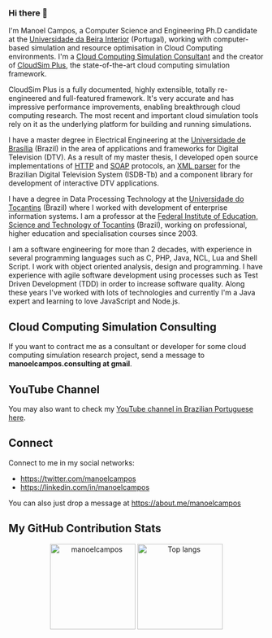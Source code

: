 ### Hi there 👋

<!--
**manoelcampos/manoelcampos** is a ✨ _special_ ✨ repository because its `README.md` (this file) appears on your GitHub profile.
-->

I'm Manoel Campos, a Computer Science and Engineering Ph.D candidate at the [Universidade da Beira Interior](https://www.ubi.pt) (Portugal), working with computer-based simulation and resource optimisation in Cloud Computing environments. I'm a [Cloud Computing Simulation Consultant](#consulting) and the creator of [CloudSim Plus](https://cloudsimplus.org), the state-of-the-art cloud computing simulation framework. 

CloudSim Plus is a fully documented, highly extensible, totally re-engineered and full-featured framework. It's very accurate and has impressive performance improvements, enabling breakthrough cloud computing research. The most recent and important cloud simulation tools rely on it as the underlying platform for building and running simulations.

I have a master degree in Electrical Engineering at the [Universidade de Brasília](https://unb.br) (Brazil) in the area of applications and frameworks for Digital Television (DTV). As a result of my master thesis, I developed open source implementations of [HTTP](https://manoelcampos.com/nclua-http/) and [SOAP](https://manoelcampos.com/nclua-soap/) protocols, an [XML parser](https://manoelcampos.com/xml2lua/) for the Brazilian Digital Television System (ISDB-Tb) and a component library for development of interactive DTV applications.

I have a degree in Data Processing Technology at the [Universidade do Tocantins](https://www.unitins.br) (Brazil) where I worked with development of enterprise information systems. I am a professor at the [Federal Institute of Education, Science and Technology of Tocantins](http://ifto.edu.br) (Brazil), working on professional, higher education and specialisation courses since 2003. 

I am a software engineering for more than 2 decades, with experience in several programming languages such as C, PHP, Java, NCL, Lua and Shell Script. I work with object oriented analysis, design and programming. I have experience with agile software development using processes such as Test Driven Development (TDD) in order to increase software quality. Along these years I've worked with lots of technologies and currently I'm a Java expert and learning to love JavaScript and Node.js.

<a id="consulting"></a>

## Cloud Computing Simulation Consulting

If you want to contract me as a consultant or developer for some cloud computing simulation research project, send a message to **manoelcampos.consulting at gmail**.

## YouTube Channel

You may also want to check my [YouTube channel in Brazilian Portuguese here](https://youtube.com/@manoelcamposdev).

## Connect

Connect to me in my social networks:

- https://twitter.com/manoelcampos
- https://linkedin.com/in/manoelcampos

You can also just drop a message at https://about.me/manoelcampos

## My GitHub Contribution Stats

<p align="center">
  <img src="https://github-readme-stats.vercel.app/api?username=manoelcampos&show_icons=true&title_color=fff&icon_color=00d9ff&text_color=c9d1d9&bg_color=161b22" alt="manoelcampos" height="168px"/>
  <img src="https://github-readme-stats.vercel.app/api/top-langs/?username=manoelcampos&layout=compact&show_icons=true&title_color=fff&icon_color=fff&text_color=c9d1d9&bg_color=161b22" alt="Top langs" height="168px" />
</p>
